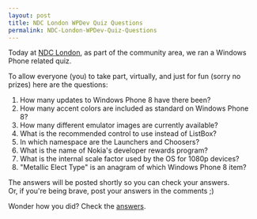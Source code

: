 ```yaml
---
layout: post
title: NDC London WPDev Quiz Questions
permalink: NDC-London-WPDev-Quiz-Questions
---
```


Today at [NDC London](http://www.ndc-london.com/), as part of the community area, we ran a Windows Phone related quiz.

To allow everyone (you) to take part, virtually, and just for fun (sorry no prizes) here are the questions:

1. How many updates to Windows Phone 8 have there been?
2. How many accent colors are included as standard on Windows Phone 8?
3. How many different emulator images are currently available?
4. What is the recommended control to use instead of ListBox?
5. In which namespace are the Launchers and Choosers?
6. What is the name of Nokia's developer rewards program?
7. What is the internal scale factor used by the OS for 1080p devices?
8. "Metallic Elect Type" is an anagram of which Windows Phone 8 item?

The answers will be posted shortly so you can check your answers.  
Or, if you're being brave, post your answers in the comments ;)

Wonder how you did? Check the [answers](https://mrlacey.github.io/winappsldn/NDC-London-WPDev-Quiz-Answers).

